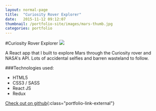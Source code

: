 ```yaml
---
layout: normal-page
title:  "Curiosity Rover Explorer"
date:   2015-11-12 09:12:07
thumbnail: /portfolio-site/images/mars-thumb.jpg
categories: portfolio
---
```

#Curiosity Rover Explorer
<img src="{{ site.baseurl }}/images/mars.jpg" class="showcase" />

A React app that I built to explore Mars through the Curiosity rover and NASA's API. Lots of accidental selfies and barren wasteland to follow.

###Technologies used:
* HTML5
* CSS3 / SASS
* React JS
* Redux

[Check out on github](http://zdivozzo.github.io/curiosity-rover/){:class="portfolio-link-external"}
